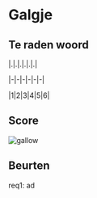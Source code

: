 # Galgje

## Te raden woord

|.|.|.|.|.|.|

|-|-|-|-|-|-|

|1|2|3|4|5|6|

## Score
![gallow](./images/1.png)

## Beurten
req1: ad
